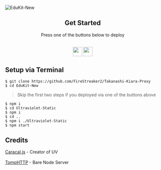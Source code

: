 

![EduKit-New](https://socialify.git.ci/OsmiumNetwork/EduKit-New/image?description=1&forks=1&issues=1&name=1&owner=1&pattern=Signal&pulls=1&stargazers=1&theme=Dark)

</div>

<div align="center">
         <h2>Get Started</h2>
         <a>Press one of the buttons below to deploy</a>
         <br>
         <br>
               
<a href="https://replit.com/new/github/FireStreaker2/Takanashi-Kiara-Proxy"><img height="30px" src="https://amethystnetwork-dev.github.io/assets/replit.svg"><img></a>
<a href="https://app.koyeb.com/deploy?type=git&repository=github.com/FireStreaker2/Takanashi-Kiara-Proxy&branch=main&name=edukit"><img height="30px" src="https://img.shields.io/badge/koyeb-121212.svg?style=for-the-badge&logo=koyeb&logoColor=87fcc4"><img></a>
</div>

## Setup via Terminal
```
$ git clone https://github.com/FireStreaker2/Takanashi-Kiara-Proxy
$ cd EduKit-New
```
> Skip the first two steps if you deployed via one of the buttons above
```
$ npm i
$ cd Ultraviolet-Static
$ npm i
$ cd ..
$ npm i ./Ultraviolet-Static
$ npm start
```

## Credits

[Caracal.js](https://github.com/caracal-js) - Creator of UV 
<br></br>
[TompHTTP](https://github.com/tomphttp) - Bare Node Server
</div>

